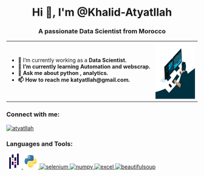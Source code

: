 <h1 align="center">Hi 👋, I'm @Khalid-Atyatllah</h1>
<h3 align="center">A passionate Data Scientist from Morocco</h3>

<body>
    <table style="border-collapse: collapse; border: none; width: 100%;">
        <tr>
            <td style="overflow: hidden; text-overflow: ellipsis; white-space: nowrap;">
                <ul>
                    <li>🔭 I’m currently working as a <strong>Data Scientist<strong>.</li>
                    <li>🌱 I’m currently learning <strong>Automation and webscrap</strong>.</li>
                    <li>💬 Ask me about <strong>python , analytics</strong>.</li>
                    <li>📫 How to reach me <strong>katyatllah@gmail.com</strong>.</li>
                </ul>            </td>
            <td>
                <img src="https://raw.githubusercontent.com/ip681/ip681/main/analyst.gif" alt="Analyst" width="300" height="150">
            </td>
        </tr>
    </table>
</body>
<h3 align="left">Connect with me:</h3>
<p align="left">
<a href="https://twitter.com/atyatllah" target="blank"><img align="center" src="https://raw.githubusercontent.com/rahuldkjain/github-profile-readme-generator/master/src/images/icons/Social/twitter.svg" alt="atyatllah" height="30" width="40" /></a>
</p>

<h3 align="left">Languages and Tools:</h3>
<p align="left">
    <a href="https://pandas.pydata.org/" target="_blank" rel="noreferrer">
        <img src="https://raw.githubusercontent.com/devicons/devicon/2ae2a900d2f041da66e950e4d48052658d850630/icons/pandas/pandas-original.svg" alt="pandas" width="40" height="40"/>
    </a>
    <a href="https://www.python.org" target="_blank" rel="noreferrer">
        <img src="https://raw.githubusercontent.com/devicons/devicon/master/icons/python/python-original.svg" alt="python" width="40" height="40"/>
    </a>
    <a href="https://www.selenium.dev" target="_blank" rel="noreferrer">
        <img src="https://raw.githubusercontent.com/detain/svg-logos/780f25886640cef088af994181646db2f6b1a3f8/svg/selenium-logo.svg" alt="selenium" width="40" height="40"/>
    </a>
    <a href="https://numpy.org" target="_blank" rel="noreferrer">
        <img src="https://th.bing.com/th/id/R.7dbaafc15f13ba1e82d2db9244f9608d?rik=Df03phQd1GGhkA&riu=http%3a%2f%2fskmkuma.com%2fwp-content%2fuploads%2f2021%2f06%2fnumpy_logo-1.png&ehk=%2f8Vr1YopTMDBR87mawbf0xSCyKwmW65hBlvqcVSh9Hs%3d&risl=&pid=ImgRaw&r=0" alt="numpy" width="40" height="40"/>
    </a>
    <a href="https://www.microsoft.com/en-us/microsoft-365/excel" target="_blank" rel="noreferrer">
        <img src="https://th.bing.com/th/id/R.682a5c3e893a9ef91d487e589359d032?rik=6GxRX5IkobDotQ&riu=http%3a%2f%2ffindicons.com%2ffiles%2ficons%2f2795%2foffice_2013_hd%2f2000%2fexcel.png&ehk=GdJZO3qtz%2bxQqB9KIZd3pdX9b3bBfVv5ULACztJXyLE%3d&risl=&pid=ImgRaw&r=0" alt="excel" width="40" height="40"/>
    </a>
    <a href="https://beautiful-soup-4.readthedocs.io/en/latest/" target="_blank" rel="noreferrer">
        <img src="https://th.bing.com/th/id/OIP.Nk3ZWXojx5DmmWk8TlBU5AHaHa?pid=ImgDet&w=512&h=512&rs=1" alt="beautifulsoup" width="40" height="40"/>
    </a>
</p>
